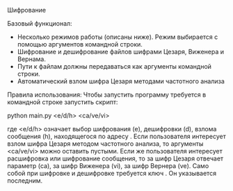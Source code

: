 Шифрование

Базовый функционал:

- Несколько режимов работы (описаны ниже). Режим выбирается с помощью аргументов командной строки.
- Шифрование и дешифрование файлов шифрами Цезаря, Виженера и Вернама.
- Пути к файлам должны передаваться как аргументы командной строки.
- Автоматический взлом шифра Цезаря методами частотного анализа

Правила использования:
Чтобы запустить программу требуется в командной строке запустить скрипт:

python main.py <e/d/h> <path> <ca/ve/vi> <key>

где <e/d/h> означает выбор шифрования (e), дешифровки (d),
взлома сообщения (h), находящегося по адресу <path>. 
Если пользователя интересует взлом шифра Цезаря методом частотного анализа, то аргументы <ca/ve/vi> <key>
можно оставить пустыми. Если же пользователя интересует расшифровка или шифрование сообщения, то
за шифр Цезаря отвечает параметр (ca), за шифр Виженера (vi), за шифр Вернера (ve). 
Само собой при шифровке и дешифровке требуется ключ <key>. Он указывается последним. 

